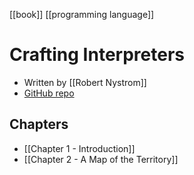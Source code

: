[[book]] [[programming language]]

# Crafting Interpreters
- Written by [[Robert Nystrom]]
- [GitHub repo](https://github.com/munificent/craftinginterpreters)

## Chapters
- [[Chapter 1 - Introduction]]
- [[Chapter 2 - A Map of the Territory]]